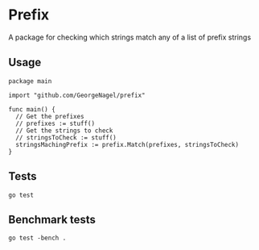 # Prefix

A package for checking which strings match any of a list of prefix strings

## Usage

```
package main

import "github.com/GeorgeNagel/prefix"

func main() {
  // Get the prefixes
  // prefixes := stuff()
  // Get the strings to check
  // stringsToCheck := stuff()
  stringsMachingPrefix := prefix.Match(prefixes, stringsToCheck)
}
```

## Tests

```
go test
```

## Benchmark tests

```
go test -bench .
```
